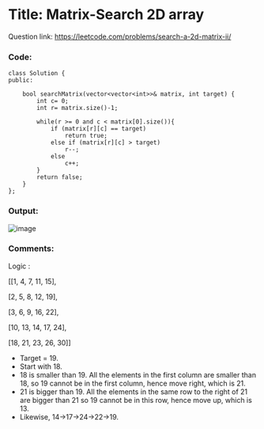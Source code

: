 # Title: Matrix-Search 2D array

Question link: https://leetcode.com/problems/search-a-2d-matrix-ii/

### Code:

```
class Solution {
public:
    
    bool searchMatrix(vector<vector<int>>& matrix, int target) {
        int c= 0;
        int r= matrix.size()-1;
        
        while(r >= 0 and c < matrix[0].size()){
            if (matrix[r][c] == target)
                return true;
            else if (matrix[r][c] > target)
                r--;
            else
                c++;
        }
        return false;
    }
};
```

### Output:
![image](https://user-images.githubusercontent.com/64473654/120380359-b19a4c00-c33e-11eb-850b-40e7da75a633.png)

### Comments:
Logic :

[[1,   4,  7, 11, 15],
  
  [2,   5,  8, 12, 19],
  
  [3,   6,  9, 16, 22],
  
  [10, 13, 14, 17, 24],
  
  [18, 21, 23, 26, 30]]

- Target = 19.
- Start with 18.
- 18 is smaller than 19. All the elements in the first column are smaller than 18, so 19 cannot be in the first column, hence move right, which is 21.
- 21 is bigger than 19. All the elements in the same row to the right of 21 are bigger than 21 so 19 cannot be in this row, hence move up, which is 13.
- Likewise, 14->17->24->22->19.

